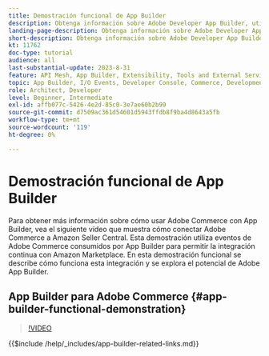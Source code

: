 ```yaml
---
title: Demostración funcional de App Builder
description: Obtenga información sobre Adobe Developer App Builder, utilizado en Adobe Commerce con una demostración técnica
landing-page-description: Obtenga información sobre Adobe Developer App Builder, utilizado en Adobe Commerce con una demostración técnica
short-description: Obtenga información sobre Adobe Developer App Builder, utilizado en Adobe Commerce con una demostración técnica
kt: 11762
doc-type: tutorial
audience: all
last-substantial-update: 2023-8-31
feature: API Mesh, App Builder, Extensibility, Tools and External Services, Backend Development
topic: App Builder, I/O Events, Developer Console, Commerce, Development, Integrations
role: Architect, Developer
level: Beginner, Intermediate
exl-id: affb077c-5426-4e2d-85c0-3e7ae60b2b99
source-git-commit: d7509ac361d54601d5943ffdb8f9ba4d8643a5fb
workflow-type: tm+mt
source-wordcount: '119'
ht-degree: 0%

---
```


# Demostración funcional de App Builder

Para obtener más información sobre cómo usar Adobe Commerce con App Builder, vea el siguiente vídeo que muestra cómo conectar Adobe Commerce a Amazon Seller Central. Esta demostración utiliza eventos de Adobe Commerce consumidos por App Builder para permitir la integración continua con Amazon Marketplace. En esta demostración funcional se describe cómo funciona esta integración y se explora el potencial de Adobe App Builder.

## App Builder para Adobe Commerce {#app-builder-functional-demonstration}

>[!VIDEO](https://video.tv.adobe.com/v/3450094?learn=on&captions=spa)

{{$include /help/_includes/app-builder-related-links.md}}
